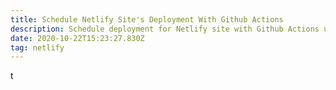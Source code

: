 ```yaml
---
title: Schedule Netlify Site's Deployment With Github Actions
description: Schedule deployment for Netlify site with Github Actions using build hook
date: 2020-10-22T15:23:27.830Z
tag: netlify
---
```

t